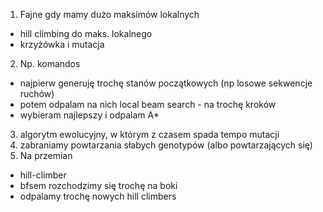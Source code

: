 1. Fajne gdy mamy dużo maksimów lokalnych
  - hill climbing do maks. lokalnego
  - krzyżówka i mutacja
2. Np. komandos
  - najpierw generuję trochę stanów początkowych (np losowe sekwencje ruchów)
  - potem odpalam na nich local beam search - na trochę kroków
  - wybieram najlepszy i odpalam A*
3. algorytm ewolucyjny, w którym z czasem spada tempo mutacji
4. zabraniamy powtarzania słabych genotypów (albo powtarzających się)
5. Na przemian
  - hill-climber
  - bfsem rozchodzimy się trochę na boki
  - odpalamy trochę nowych hill climbers
